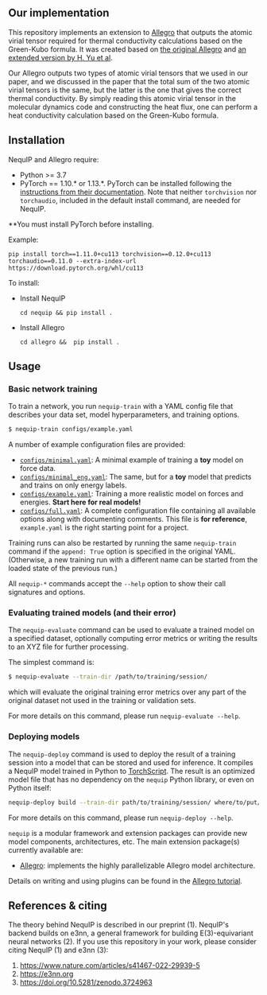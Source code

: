 ## Our implementation

This repository implements an extension to <a href="https://github.com/mir-group/allegro">Allegro</a> that outputs the atomic virial tensor required for thermal conductivity calculations based on the Green-Kubo formula. It was created based on <a href="https://github.com/mir-group/nequip">the original Allegro</a> and <a href="https://github.com/Hongyu-yu/nequip">an extended version by H. Yu et al</a>.

Our Allegro outputs two types of atomic virial tensors that we used in our paper, and we discussed in the paper that the total sum of the two atomic virial tensors is the same, but the latter is the one that gives the correct thermal conductivity.
By simply reading this atomic virial tensor in the molecular dynamics code and constructing the heat flux, one can perform a heat conductivity calculation based on the Green-Kubo formula.

<!--
When you use Allegro-Legato in your paper, please use the following BibTeX to cite.

NequIP is an open-source code for building E(3)-equivariant interatomic potentials.

[![Documentation Status](https://readthedocs.org/projects/nequip/badge/?version=latest)](https://nequip.readthedocs.io/en/latest/?badge=latest)

![nequip](./logo.png)

**PLEASE NOTE:** the NequIP code is under active development and is still in beta versions 0.x.x. In general changes to the patch version (the third number) indicate backward compatible beta releases, but please be aware that file formats and APIs may change. Bug reports are also welcomed in the GitHub issues!
-->

## Installation

NequIP and Allegro require:

* Python >= 3.7
* PyTorch == 1.10.* or 1.13.*. PyTorch can be installed following the [instructions from their documentation](https://pytorch.org/get-started/locally/). Note that neither `torchvision` nor `torchaudio`, included in the default install command, are needed for NequIP.

**You must install PyTorch before installing.
<!--however it is not marked as a dependency of `nequip` to prevent `pip` from trying to overwrite your PyTorch installation.**-->
Example:
  ```
  pip install torch==1.11.0+cu113 torchvision==0.12.0+cu113 torchaudio==0.11.0 --extra-index-url https://download.pytorch.org/whl/cu113
  ```

To install:
<!--
* [Weights&Biases](https://wandb.ai) (or TensorBoard) is used to keep track of experiments. This is not a strict requirement — you can use our package without it — but it may make your life easier. If you want to use it, create an account [here](https://wandb.ai) and install the Python package:

  ```
  pip install wandb # tensorboard
  ```

  * for TensorBoard users
    * On your local computer, build an ssh tunnel to your compute node by `ssh -L 6006:127.0.0.1:6006 username@ip`
    * On the compute node, go to the `{root}` folder specify in the config file, and run `tensorboard --logdir tb_summary`
    * Use your local computer browser to log on `http://localhost:6006`
-->
* Install NequIP

  ```
  cd nequip && pip install .
  ```

* Install Allegro
  ```
  cd allegro &&  pip install .
  ```
  
<!--
  or directly from source:
  ```
  git clone https://github.com/mir-group/nequip.git
  cd nequip
  pip install . 
  ```

### Installation Issues

The easiest way to check if your installation is working is to train a **toy** model:
```bash
$ nequip-train configs/minimal.yaml
```

If you suspect something is wrong, encounter errors, or just want to confirm that everything is in working order, you can also run the unit tests:

```
pip install pytest
pytest tests/unit/
```

To run the full tests, including a set of longer/more intensive integration tests, run:
```
pytest tests/
```

If a GPU is present, the unit tests will use it.
-->

<!--
## Tutorial 

The best way to learn how to use NequIP is through the [Colab Tutorial](https://bit.ly/mrs-nequip). This will run entirely on Google's cloud virtual machine; you do not need to install or run anything locally. 
-->

## Usage
<!--
**! PLEASE NOTE:** the first few calls to a NequIP model can be painfully slow. This is expected behaviour as the [profile-guided optimization of TorchScript models](https://program-transformations.github.io/slides/pytorch_neurips.pdf) takes a number of calls to warm up before optimizing the model. (The `nequip-benchmark` script accounts for this.)
-->
### Basic network training

To train a network, you run `nequip-train` with a YAML config file that describes your data set, model hyperparameters, and training options. 

```bash
$ nequip-train configs/example.yaml
```

A number of example configuration files are provided:
 - [`configs/minimal.yaml`](configs/minimal.yaml): A minimal example of training a **toy** model on force data.
 - [`configs/minimal_eng.yaml`](configs/minimal_eng.yaml): The same, but for a **toy** model that predicts and trains on only energy labels.
 - [`configs/example.yaml`](configs/example.yaml): Training a more realistic model on forces and energies. **Start here for real models!**
 - [`configs/full.yaml`](configs/full.yaml): A complete configuration file containing all available options along with documenting comments. This file is **for reference**, `example.yaml` is the right starting point for a project.

Training runs can also be restarted by running the same `nequip-train` command if the `append: True` option is specified in the original YAML. (Otherwise, a new training run with a different name can be started from the loaded state of the previous run.)

All `nequip-*` commands accept the `--help` option to show their call signatures and options.

### Evaluating trained models (and their error)

The `nequip-evaluate` command can be used to evaluate a trained model on a specified dataset, optionally computing error metrics or writing the results to an XYZ file for further processing.

The simplest command is:
```bash
$ nequip-evaluate --train-dir /path/to/training/session/
```
which will evaluate the original training error metrics over any part of the original dataset not used in the training or validation sets.

For more details on this command, please run `nequip-evaluate --help`.

### Deploying models

The `nequip-deploy` command is used to deploy the result of a training session into a model that can be stored and used for inference.
It compiles a NequIP model trained in Python to [TorchScript](https://pytorch.org/docs/stable/jit.html).
The result is an optimized model file that has no dependency on the `nequip` Python library, or even on Python itself:
```bash
nequip-deploy build --train-dir path/to/training/session/ where/to/put/deployed_model.pth
```
For more details on this command, please run `nequip-deploy --help`.

<!--
### Using models in Python

An ASE calculator is also provided in `nequip.dynamics`.

### LAMMPS Integration 

NequIP is integrated with the popular Molecular Dynamics code [LAMMPS](https://www.lammps.org/) which allows for MD simulations over large time- and length-scales and gives users access to the full suite of LAMMPS features. 

The interface is implemented as `pair_style nequip`. Using it requires two simple steps: 

1. Deploy a trained NequIP model, as discussed above.
```
nequip-deploy build path/to/training/session/ path/to/deployed.pth
```
The result is an optimized model file that has no Python dependency and can be used by standalone C++ programs such as LAMMPS.

2. Change the LAMMPS input file to the nequip `pair_style` and point it to the deployed NequIP model:

```
pair_style	nequip
pair_coeff	* * deployed.pth <NequIP type for LAMMPS type 1> <NequIP type for LAMMPS type 2> ...
```

For installation instructions, please see the [`pair_nequip` repository](https://github.com/mir-group/pair_nequip).

## Plugins / extending `nequip`
-->

`nequip` is a modular framework and extension packages can provide new model components, architectures, etc. The main extension package(s) currently available are:
 - [Allegro](https://github.com/mir-group/allegro): implements the highly parallelizable Allegro model architecture.

Details on writing and using plugins can be found in the [Allegro tutorial](https://colab.research.google.com/drive/1yq2UwnET4loJYg_Fptt9kpklVaZvoHnq).


## References & citing

The theory behind NequIP is described in our preprint (1). NequIP's backend builds on e3nn, a general framework for building E(3)-equivariant neural networks (2). If you use this repository in your work, please consider citing NequIP (1) and e3nn (3):

 1. https://www.nature.com/articles/s41467-022-29939-5
 2. https://e3nn.org
 3. https://doi.org/10.5281/zenodo.3724963

<!--
## Authors

NequIP is being developed by:

 - Simon Batzner
 - Albert Musaelian
 - Lixin Sun
 - Anders Johansson
 - Mario Geiger
 - Tess Smidt

under the guidance of [Boris Kozinsky at Harvard](https://bkoz.seas.harvard.edu/).

## Contact, questions, and contributing

If you have questions, please don't hesitate to reach out at batzner[at]g[dot]harvard[dot]edu. 

If you find a bug or have a proposal for a feature, please post it in the [Issues](https://github.com/mir-group/nequip/issues).
If you have a question, topic, or issue that isn't obviously one of those, try our [GitHub Discussions](https://github.com/mir-group/nequip/discussions).

If you want to contribute to the code, please read [`CONTRIBUTING.md`](CONTRIBUTING.md).
-->
